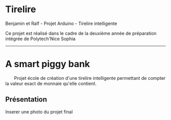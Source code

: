 # Tirelire

Benjamin et Ralf - Projet Arduino - Tirelire intelligente

Ce projet est réalisé dans le cadre de la deuxième année de préparation intégrée de Polytech'Nice Sophia
* * *
# A smart piggy bank
&nbsp;&nbsp;&nbsp;&nbsp;&nbsp;&nbsp; Projet école de création d'une tirelire intelligente permettant de compter la valeur exact de monnaie qu'elle contient.

## Présentation

Inserer une photo du projet final


